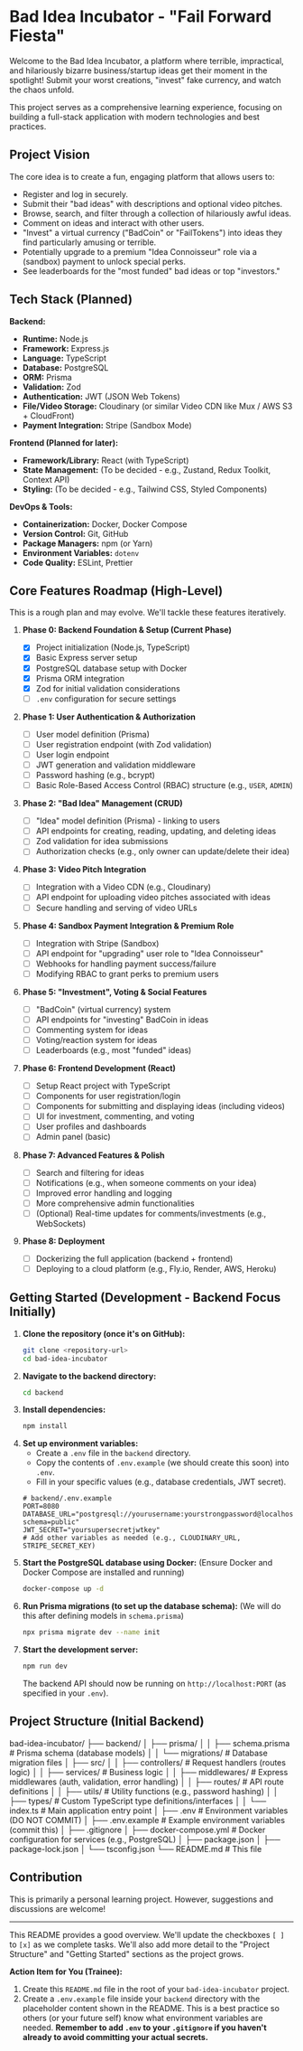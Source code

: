 # Bad Idea Incubator - "Fail Forward Fiesta"

Welcome to the Bad Idea Incubator, a platform where terrible, impractical, and hilariously bizarre business/startup ideas get their moment in the spotlight! Submit your worst creations, "invest" fake currency, and watch the chaos unfold.

This project serves as a comprehensive learning experience, focusing on building a full-stack application with modern technologies and best practices.

## Project Vision

The core idea is to create a fun, engaging platform that allows users to:

- Register and log in securely.
- Submit their "bad ideas" with descriptions and optional video pitches.
- Browse, search, and filter through a collection of hilariously awful ideas.
- Comment on ideas and interact with other users.
- "Invest" a virtual currency ("BadCoin" or "FailTokens") into ideas they find particularly amusing or terrible.
- Potentially upgrade to a premium "Idea Connoisseur" role via a (sandbox) payment to unlock special perks.
- See leaderboards for the "most funded" bad ideas or top "investors."

## Tech Stack (Planned)

**Backend:**

- **Runtime:** Node.js
- **Framework:** Express.js
- **Language:** TypeScript
- **Database:** PostgreSQL
- **ORM:** Prisma
- **Validation:** Zod
- **Authentication:** JWT (JSON Web Tokens)
- **File/Video Storage:** Cloudinary (or similar Video CDN like Mux / AWS S3 + CloudFront)
- **Payment Integration:** Stripe (Sandbox Mode)

**Frontend (Planned for later):**

- **Framework/Library:** React (with TypeScript)
- **State Management:** (To be decided - e.g., Zustand, Redux Toolkit, Context API)
- **Styling:** (To be decided - e.g., Tailwind CSS, Styled Components)

**DevOps & Tools:**

- **Containerization:** Docker, Docker Compose
- **Version Control:** Git, GitHub
- **Package Managers:** npm (or Yarn)
- **Environment Variables:** `dotenv`
- **Code Quality:** ESLint, Prettier

## Core Features Roadmap (High-Level)

This is a rough plan and may evolve. We'll tackle these features iteratively.

1.  **Phase 0: Backend Foundation & Setup (Current Phase)**

    - [x] Project initialization (Node.js, TypeScript)
    - [x] Basic Express server setup
    - [x] PostgreSQL database setup with Docker
    - [x] Prisma ORM integration
    - [x] Zod for initial validation considerations
    - [ ] `.env` configuration for secure settings

2.  **Phase 1: User Authentication & Authorization**

    - [ ] User model definition (Prisma)
    - [ ] User registration endpoint (with Zod validation)
    - [ ] User login endpoint
    - [ ] JWT generation and validation middleware
    - [ ] Password hashing (e.g., bcrypt)
    - [ ] Basic Role-Based Access Control (RBAC) structure (e.g., `USER`, `ADMIN`)

3.  **Phase 2: "Bad Idea" Management (CRUD)**

    - [ ] "Idea" model definition (Prisma) - linking to users
    - [ ] API endpoints for creating, reading, updating, and deleting ideas
    - [ ] Zod validation for idea submissions
    - [ ] Authorization checks (e.g., only owner can update/delete their idea)

4.  **Phase 3: Video Pitch Integration**

    - [ ] Integration with a Video CDN (e.g., Cloudinary)
    - [ ] API endpoint for uploading video pitches associated with ideas
    - [ ] Secure handling and serving of video URLs

5.  **Phase 4: Sandbox Payment Integration & Premium Role**

    - [ ] Integration with Stripe (Sandbox)
    - [ ] API endpoint for "upgrading" user role to "Idea Connoisseur"
    - [ ] Webhooks for handling payment success/failure
    - [ ] Modifying RBAC to grant perks to premium users

6.  **Phase 5: "Investment", Voting & Social Features**

    - [ ] "BadCoin" (virtual currency) system
    - [ ] API endpoints for "investing" BadCoin in ideas
    - [ ] Commenting system for ideas
    - [ ] Voting/reaction system for ideas
    - [ ] Leaderboards (e.g., most "funded" ideas)

7.  **Phase 6: Frontend Development (React)**

    - [ ] Setup React project with TypeScript
    - [ ] Components for user registration/login
    - [ ] Components for submitting and displaying ideas (including videos)
    - [ ] UI for investment, commenting, and voting
    - [ ] User profiles and dashboards
    - [ ] Admin panel (basic)

8.  **Phase 7: Advanced Features & Polish**

    - [ ] Search and filtering for ideas
    - [ ] Notifications (e.g., when someone comments on your idea)
    - [ ] Improved error handling and logging
    - [ ] More comprehensive admin functionalities
    - [ ] (Optional) Real-time updates for comments/investments (e.g., WebSockets)

9.  **Phase 8: Deployment**
    - [ ] Dockerizing the full application (backend + frontend)
    - [ ] Deploying to a cloud platform (e.g., Fly.io, Render, AWS, Heroku)

## Getting Started (Development - Backend Focus Initially)

1.  **Clone the repository (once it's on GitHub):**
    ```bash
    git clone <repository-url>
    cd bad-idea-incubator
    ```
2.  **Navigate to the backend directory:**
    ```bash
    cd backend
    ```
3.  **Install dependencies:**
    ```bash
    npm install
    ```
4.  **Set up environment variables:**
    - Create a `.env` file in the `backend` directory.
    - Copy the contents of `.env.example` (we should create this soon) into `.env`.
    - Fill in your specific values (e.g., database credentials, JWT secret).
    ```
    # backend/.env.example
    PORT=8080
    DATABASE_URL="postgresql://yourusername:yourstrongpassword@localhost:5433/bad_idea_db?schema=public"
    JWT_SECRET="yoursupersecretjwtkey"
    # Add other variables as needed (e.g., CLOUDINARY_URL, STRIPE_SECRET_KEY)
    ```
5.  **Start the PostgreSQL database using Docker:**
    (Ensure Docker and Docker Compose are installed and running)
    ```bash
    docker-compose up -d
    ```
6.  **Run Prisma migrations (to set up the database schema):**
    (We will do this after defining models in `schema.prisma`)
    ```bash
    npx prisma migrate dev --name init
    ```
7.  **Start the development server:**
    ```bash
    npm run dev
    ```
    The backend API should now be running on `http://localhost:PORT` (as specified in your `.env`).

## Project Structure (Initial Backend)

bad-idea-incubator/
├── backend/
│ ├── prisma/
│ │ ├── schema.prisma # Prisma schema (database models)
│ │ └── migrations/ # Database migration files
│ ├── src/
│ │ ├── controllers/ # Request handlers (routes logic)
│ │ ├── services/ # Business logic
│ │ ├── middlewares/ # Express middlewares (auth, validation, error handling)
│ │ ├── routes/ # API route definitions
│ │ ├── utils/ # Utility functions (e.g., password hashing)
│ │ ├── types/ # Custom TypeScript type definitions/interfaces
│ │ └── index.ts # Main application entry point
│ ├── .env # Environment variables (DO NOT COMMIT)
│ ├── .env.example # Example environment variables (commit this)
│ ├── .gitignore
│ ├── docker-compose.yml # Docker configuration for services (e.g., PostgreSQL)
│ ├── package.json
│ ├── package-lock.json
│ └── tsconfig.json
└── README.md # This file

## Contribution

This is primarily a personal learning project. However, suggestions and discussions are welcome!

---

This README provides a good overview. We'll update the checkboxes `[ ]` to `[x]` as we complete tasks. We'll also add more detail to the "Project Structure" and "Getting Started" sections as the project grows.

**Action Item for You (Trainee):**

1.  Create this `README.md` file in the root of your `bad-idea-incubator` project.
2.  Create a `.env.example` file inside your `backend` directory with the placeholder content shown in the README. This is a best practice so others (or your future self) know what environment variables are needed. **Remember to add `.env` to your `.gitignore` if you haven't already to avoid committing your actual secrets.**
